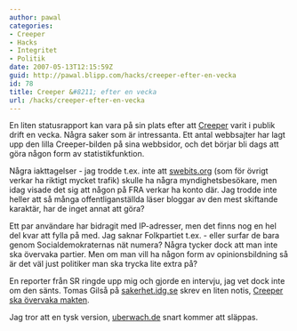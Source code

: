 ```yaml
---
author: pawal
categories:
- Creeper
- Hacks
- Integritet
- Politik
date: 2007-05-13T12:15:59Z
guid: http://pawal.blipp.com/hacks/creeper-efter-en-vecka
id: 78
title: Creeper &#8211; efter en vecka
url: /hacks/creeper-efter-en-vecka
---
```


En liten statusrapport kan vara på sin plats efter att <a href="http://www.gnuheter.com/creeper/">Creeper</a> varit i publik drift en vecka. Några saker som är intressanta. Ett antal webbsajter har lagt upp den lilla Creeper-bilden på sina webbsidor, och det börjar bli dags att göra någon form av statistikfunktion.

Några iakttagelser - jag trodde t.ex. inte att <a href="http://www.swebits.org/">swebits.org</a> (som för övrigt verkar ha riktigt mycket trafik) skulle ha några myndighetsbesökare, men idag visade det sig att någon på FRA verkar ha konto där. Jag trodde inte heller att så många offentliganställda läser bloggar av den mest skiftande karaktär, har de inget annat att göra?

Ett par användare har bidragit med IP-adresser, men det finns nog en hel del kvar att fylla på med. Jag saknar Folkpartiet t.ex. - eller surfar de bara genom Socialdemokraternas nät numera? Några tycker dock att man inte ska övervaka partier. Men om man vill ha någon form av opinionsbildning så är det väl just politiker man ska trycka lite extra på?

En reporter från SR ringde upp mig och gjorde en intervju, jag vet dock inte om den sänts. Tomas Gilså på <a href="http://sakerhet.idg.se/">sakerhet.idg.se</a> skrev en liten notis, <a href="http://sakerhet.idg.se/2.1070/1.107515">Creeper ska övervaka makten</a>.

Jag tror att en tysk version, <a href="http://www.uberwach.de/">uberwach.de</a> snart kommer att släppas.